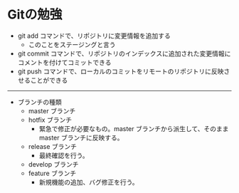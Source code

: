 # Gitの勉強
- git add コマンドで、リポジトリに変更情報を追加する
    - このことをステージングと言う
- git commit コマンドで、リポジトリのインデックスに追加された変更情報にコメントを付けてコミットできる
- git push コマンドで、ローカルのコミットをリモートのリポジトリに反映させることができる  

---

- ブランチの種類
  - master ブランチ
  - hotfix ブランチ
    - 緊急で修正が必要なもの。master ブランチから派生して、そのままmaster ブランチに反映する。
  - release ブランチ
    - 最終確認を行う。
  - develop ブランチ
  - feature ブランチ
    - 新規機能の追加、バグ修正を行う。
